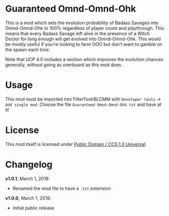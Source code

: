 Guaranteed Omnd-Omnd-Ohk
========================

This is a mod which sets the evolution probability of Badass Savages into
Omnd-Omnd-Ohk to 100% regardless of player count and playthrough.  This
means that every Badass Savage left alive in the presence of a Witch Doctor
for long enough will get evolved into Omnd-Omnd-Ohk.  This would be mostly
useful if you're looking to farm OOO but don't want to gamble on the spawn
each time.

Note that UCP 4.0 includes a section which improves the evolution chances
generally, without going as overboard as this mod does.

Usage
=====

This mod must be imported into FilterTool/BLCMM with `Developer tools` ->
`Add single mod`.  Choose the file `Guaranteed Omnd-Omnd-Ohk.txt` and have
at it!

License
=======

This mod itself is licensed under
[Public Domain / CC0 1.0 Universal](https://creativecommons.org/publicdomain/zero/1.0/).

Changelog
=========

**v1.0.1**, March 1, 2018:
 * Renamed the mod file to have a `.txt` extension

**v1.0.0**, March 1, 2018:
 * Initial public release
